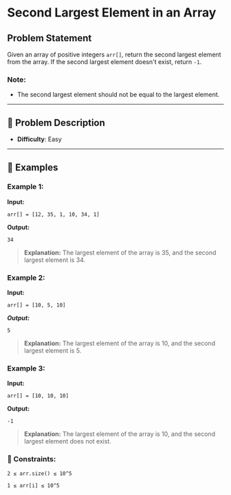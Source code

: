 # Second Largest Element in an Array

## Problem Statement

Given an array of positive integers `arr[]`, return the second largest element from the array. If the second largest element doesn't exist, return `-1`.

### Note:
- The second largest element should not be equal to the largest element.

---

## 📝 Problem Description
- **Difficulty**: Easy
---

## 🏅 Examples

### Example 1:
**Input:**
```plaintext
arr[] = [12, 35, 1, 10, 34, 1]
```
**Output:**

```plaintext
34
```
> **Explanation:** The largest element of the array is 35, and the second largest element is 34.

### Example 2:
**Input:**
```plaintext
arr[] = [10, 5, 10]
```
***Output:***
```plaintext
5
```
> **Explanation:** The largest element of the array is 10, and the second largest element is 5.

### Example 3:
**Input:**
```plaintext
arr[] = [10, 10, 10]
```
**Output:**
```plaintext
-1
```
> **Explanation:** The largest element of the array is 10, and the second largest element does not exist.

### 📏 Constraints:
```plaintext
2 ≤ arr.size() ≤ 10^5
```
```plaintext
1 ≤ arr[i] ≤ 10^5
```
